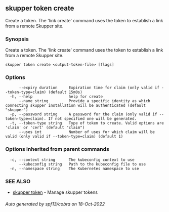 ## skupper token create

Create a token.  The 'link create' command uses the token to establish a link from a remote Skupper site.

### Synopsis

Create a token.  The 'link create' command uses the token to establish a link from a remote Skupper site.

```
skupper token create <output-token-file> [flags]
```

### Options

```
      --expiry duration     Expiration time for claim (only valid if --token-type=claim) (default 15m0s)
  -h, --help                help for create
      --name string         Provide a specific identity as which connecting skupper installation will be authenticated (default "skupper")
  -p, --password string     A password for the claim (only valid if --token-type=claim). If not specified one will be generated.
  -t, --token-type string   Type of token to create. Valid options are 'claim' or 'cert' (default "claim")
      --uses int            Number of uses for which claim will be valid (only valid if --token-type=claim) (default 1)
```

### Options inherited from parent commands

```
  -c, --context string      The kubeconfig context to use
      --kubeconfig string   Path to the kubeconfig file to use
  -n, --namespace string    The Kubernetes namespace to use
```

### SEE ALSO

* [skupper token](skupper_token.md)	 - Manage skupper tokens

###### Auto generated by spf13/cobra on 18-Oct-2022

